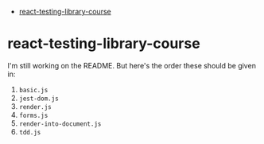 <!-- START doctoc generated TOC please keep comment here to allow auto update -->

<!-- DON'T EDIT THIS SECTION, INSTEAD RE-RUN doctoc TO UPDATE -->

* [react-testing-library-course](#react-testing-library-course)

<!-- END doctoc generated TOC please keep comment here to allow auto update -->

# react-testing-library-course

I'm still working on the README. But here's the order these should be given in:

1.  `basic.js`
2.  `jest-dom.js`
3.  `render.js`
4.  `forms.js`
5.  `render-into-document.js`
6.  `tdd.js`

<!--
6. `dependency-injection.js`
7. `jest-mock.js`
8. `portals.js` -->
